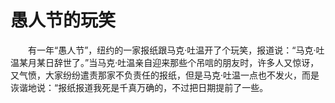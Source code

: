 # 愚人节的玩笑
　　有一年“愚人节”，纽约的一家报纸跟马克·吐温开了个玩笑，报道说：“马克·吐温某月某日辞世了。”当马克·吐温亲自迎来那些个吊唁的朋友时，许多人又惊讶，又气愤，大家纷纷遣责那家不负责任的报纸，但是马克·吐温一点也不发火，而是诙谐地说：“报纸报道我死是千真万确的，不过把日期提前了一些。
 